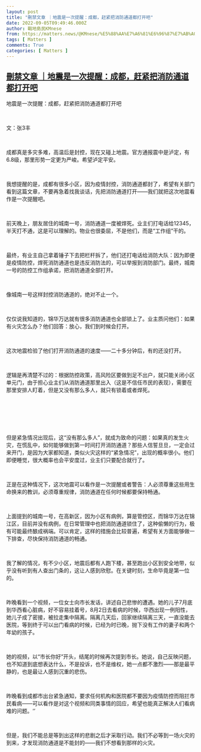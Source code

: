 ```yaml
---
layout: post
title: "刪禁文章 ｜地震是一次提醒：成都，赶紧把消防通道都打开吧"
date: 2022-09-05T09:49:46.000Z
author: 戰地島民KMnese
from: https://matters.news/@KMnese/%E5%88%AA%E7%A6%81%E6%96%87%E7%AB%A0-%E5%9C%B0%E9%9C%87%E6%98%AF%E4%B8%80%E6%AC%A1%E6%8F%90%E9%86%92-%E6%88%90%E9%83%BD-%E8%B5%B6%E7%B4%A7%E6%8A%8A%E6%B6%88%E9%98%B2%E9%80%9A%E9%81%93%E9%83%BD%E6%89%93%E5%BC%80%E5%90%A7-bafyreifk3kzpjcfpxd4ze32v77st6i4petvcyxplftpweimtieu2wl4iri
tags: [ Matters ]
comments: True
categories: [ Matters ]
---
```

<!--1662371386000-->
[刪禁文章 ｜地震是一次提醒：成都，赶紧把消防通道都打开吧](https://matters.news/@KMnese/%E5%88%AA%E7%A6%81%E6%96%87%E7%AB%A0-%E5%9C%B0%E9%9C%87%E6%98%AF%E4%B8%80%E6%AC%A1%E6%8F%90%E9%86%92-%E6%88%90%E9%83%BD-%E8%B5%B6%E7%B4%A7%E6%8A%8A%E6%B6%88%E9%98%B2%E9%80%9A%E9%81%93%E9%83%BD%E6%89%93%E5%BC%80%E5%90%A7-bafyreifk3kzpjcfpxd4ze32v77st6i4petvcyxplftpweimtieu2wl4iri)
------

<div>
<p>地震是一次提醒：成都，赶紧把消防通道都打开吧</p><p><br></p><p>文：张3丰</p><p><br></p><p>成都真是多灾多难，高温后是封控，现在又碰上地震。官方通报震中是泸定，有6.8级，那里形势一定更为严峻。希望泸定平安。</p><p><br></p><p>我想提醒的是，成都有很多小区，因为疫情封控，消防通道都封了，希望有关部门看到这篇文章，不要再急着找我谈话，先把消防通道打开——我们就把这次地震看作是一次提醒吧。</p><p><br></p><p>前天晚上，朋友居住的城南一号，消防通道一度被焊死。业主们打电话给12345，半天打不通，这是可以理解的。物业也很委屈，不是他们，而是“工作组”干的。</p><p><br></p><p>最终，有业主自己拿着锤子下去把栏杆拆了，他们还打电话给消防大队：因为即便是疫情防控，焊死消防通道也是违反消防法的，可以举报到消防部门。最终，城南一号的防控工作组承诺，把消防通道全部打开。</p><p><br></p><p>像城南一号这样封控消防通道的，绝对不止一个。</p><p><br></p><p>仅仅说我知道的，锦华万达就有很多消防通道也全部锁上了。业主质问他们：如果有火灾怎么办？他们回答：放心，我们到时候会打开。</p><p><br></p><p>这次地震检验了他们打开消防通道的速度——二十多分钟后，有的还没打开。</p><p><br></p><p>逻辑是再清楚不过的：根据防控政策，高风险区要做到足不出户，就只能关闭小区单元门，由于担心业主们从消防通道那里出入（这是不信任市民的表现），需要在那里安排人盯着，但是又没有那么多人，就只有锁着或者焊死。</p><p><br></p><p><br></p><p><br></p><p>但是紧急情况出现后，这“没有那么多人”，就成为致命的问题：如果真的发生火灾，在慌乱中，如何能够做到第一时间打开消防通道？那些人信誓旦旦，一定会过来开门，是因为大家都知道，类似火灾这样的“紧急情况”，出现的概率很小。他们即便睡觉，很大概率也会平安度过，业主们只要配合就行了。</p><p><br></p><p>正是在这种情况下，这次地震可以看作是一次提醒或者警告：人必须尊重这些用生命换来的教训，必须尊重规律，消防通道在任何时候都要保持畅通。</p><p><br></p><p>上面提到的城南一号，在高新区，因为小区有病例，算是管控区，而锦华万达在锦江区，目前并没有病例，在日常管理中也把消防通道锁住了，这种偷懒的行为，极有可能最终酿成祸端。可以肯定，这样的措施会比较普遍，希望有关方面能够做一下排查，尽快保持消防通道的畅通。</p><p><br></p><p>我了解的情况，有不少小区，地震后都有人跑下楼，甚至跑出小区到安全地带，似乎没有听到有人查出门条的，这让人感到欣慰。在关键时刻，生命毕竟是第一位的。</p><p><br></p><p>昨晚看到一个视频，一位女士向市长发话，讲述自己悲惨的遭遇。她的儿子7月底到华西看心脏病，好不容易挂着号，8月2日去看病的时候，华西出现一例阳性，她儿子成了密接，被拉走集中隔离。隔离几天后，回家继续隔离三天，一直没能去医院，等到终于可以出门看病的时候，已经为时已晚，抛下没有工作的妻子和两个年幼的孩子。</p><p><br></p><p>她的视频，以“市长你好”开头，结尾的时候再次提到市长。她说，自己反映问题，也不知道到底想表达什么，不是投诉，也不是维权，她一点都不激烈——那是最平静的，也是最让人感到沉重的悲伤。</p><p><br></p><p>昨晚看到成都市出台紧急通知，要求任何机构和医院都不要因为疫情防控而阻拦市民看病——可以看作是对这个视频和同类事情的回应，希望也能真正解决人们看病难的问题。‘’</p><p><br></p><p>但是，我们不能总是等到出这样的悲剧之后才采取行动。我们不必等到一场火灾的到来，才发现消防通道是不能封的——我们不想看到那样的火灾。</p>
</div>
